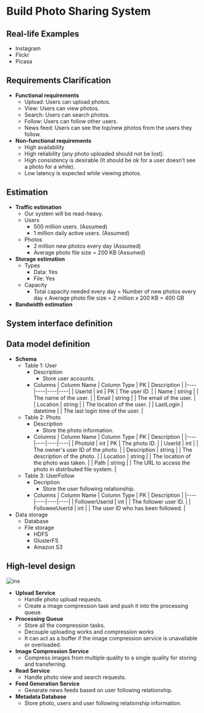 # Build Photo Sharing System

## Real-life Examples
- Instagram
- Flickr
- Picasa

## Requirements Clarification
- **Functional requirements**
   - Upload: Users can upload photos.
   - View: Users can view photos.
   - Search: Users can search photos.
   - Follow: Users can follow other users.
   - News feed: Users can see the top/new photos from the users they follow.
- **Non-functional requirements**
   - High availability
   - High reliability (any photo uploaded should not be lost).
   - High consistency is desirable (It should be ok for a user doesn’t see a photo for a while).
   - Low latency is expected while viewing photos.

## Estimation
- **Traffic estimation**
   - Our system will be read-heavy.
   - Users
      - 500 million users. (Assumed)
      - 1 million daily active users. (Assumed)
   - Photos
      - 2 million new photos every day (Assumed)
      - Average photo file size = 200 KB (Assumed)
- **Storage estimation**
   - Types
      - Data: Yes
      - File: Yes
   - Capacity
      - Total capacity needed every day = Number of new photos every day x Average photo file size = 2 million x 200 KB =  400 GB
- **Bandwidth estimation**

## System interface definition

## Data model definition
- **Schema**
   - Table 1: User
      - Description
         - Store user accounts.
      - Columns
        | Column Name | Column Type | PK | Description |
        |----|----|----|----|
        | UserId | int | PK | The user ID. |
        | Name | string | | The name of the user. |
        | Email | string | | The email of the user. |
        | Location | string | | The location of the user. |
        | LastLogin | datetime | | The last login time of the user. |
   - Table 2: Photo
      - Description
         - Store the photo information.
      - Columns
        | Column Name | Column Type | PK | Description |
        |----|----|----|----|
        | PhotoId | int | PK | The photo ID. |
        | UserId | int | | The owner's user ID of the photo. |
        | Description | string | | The description of the photo. |
        | Location | string | | The location of the photo was taken. |
        | Path | string | | The URL to access the photo in distributed file system. |
   - Table 3: UserFollow
      - Decription
         - Store the user following relationship.
      - Columns
        | Column Name | Column Type | PK | Description |
        |----|----|----|----|
        | FollowerUserId | int | | The follower user ID. |
        | FolloweeUserId | int | | The user ID who has been followed. |
- Data storage
   - Database
   - File storage
       - HDFS
       - GlusterFS
       - Amazon S3

## High-level design

![ins](https://user-images.githubusercontent.com/8989447/118730026-24121480-b7f4-11eb-844b-960023c99db6.png)

- **Upload Service**
   - Handle photo upload requests.
   - Create a image compression task and push it into the processing queue.
- **Processing Queue**
   - Store all the compression tasks.
   - Decouple uploading works and compression works
   - It can act as a buffer if the image compression service is unavailable or overloaded.
- **Image Compression Service**
   - Compress images from multiple quality to a single quality for storing and transferring.
- **Read Service**
   - Handle photo view and search requests.
- **Feed Generation Service**
   - Generate news feeds based on user following relationship.
- **Metadata Database**
   - Store photo, users and user following relationship information.

